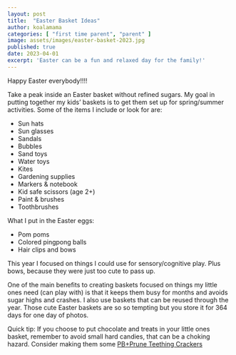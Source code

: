 ```yaml
---
layout: post
title:  "Easter Basket Ideas"
author: koalamama
categories: [ "first time parent", "parent" ]
image: assets/images/easter-basket-2023.jpg
published: true
date: 2023-04-01
excerpt: 'Easter can be a fun and relaxed day for the family!'
---
```


Happy Easter everybody!!!!


Take a peak inside an Easter basket without refined sugars. My goal in putting together my kids’ baskets is to get them set up for spring/summer activities.
Some of the items I include or look for are:

- Sun hats
- Sun glasses
- Sandals
- Bubbles
- Sand toys
- Water toys
- Kites
- Gardening supplies
- Markers & notebook
- Kid safe scissors (age 2+)
- Paint & brushes
- Toothbrushes


What I put in the Easter eggs:
- Pom poms
- Colored pingpong balls
- Hair clips and bows

This year I focused on things I could use for sensory/cognitive play. Plus bows, because they were just too cute to pass up.


One of the main benefits to creating baskets focused on things my little ones need (can play with) is that it keeps them busy for months and avoids sugar highs and crashes. I also use baskets that can be reused through the year. Those cute Easter baskets are so so tempting but you store it for 364 days for one day of photos.


Quick tip: If you choose to put chocolate and treats in your little ones basket, remember to avoid small hard candies, that can be a choking hazard. Consider making them some <a href="{{site.baseurl}}/pb-and-prune-teething-crackers">PB+Prune Teething Crackers</a>



<!-- Some quick links to basket items and ideas:
- 50Pcs/Pack Colored Ping Pong Balls 40mm 2.4g Entertainment Table Tennis Balls Mixed Colors for Game and Advertising https://a.co/d/d0jpLfv
- 900 PCS Pom Poms, Multicolor Bulk Pom Poms Arts and Crafts, Soft and Fluffy Craft Pom Poms, Assorted Sizes Pompoms, for Arts and Craf... https://a.co/d/8FM5jz6

LAYCOL Baby Swimming Float... https://www.amazon.com/dp/B083W3Q8SL?ref=ppx_pop_mob_ap_share

Baby Toothbrush Set, 6 Pcs Soft... https://www.amazon.com/dp/B01LZAGSIU?ref=ppx_pop_mob_ap_share

Aveeno Baby Continuous Protection... https://www.amazon.com/dp/B07CKM98S4?ref=ppx_pop_mob_ap_share


Kids Sun Hat with Neck Flap -... https://www.amazon.com/dp/B09134NJN5?ref=ppx_pop_mob_ap_share

6 Pairs Kids Gardening Gloves... https://www.amazon.com/dp/B0B51HXNTZ?ref=ppx_pop_mob_ap_share

The Children's Place Unisex-Child and Toddler Boys Buckle Sandals Slide https://a.co/d/irLo0GV

Bubble Machine Omibooy Bubbles for Kids, Outdoor Toys for Toddlers, Automatic Bubble Blower 5000+ Bubbles/min, Kids Toys Bubble Maker, Bubble Machine for Parties, Wedding, Birthday Gifts (Blue) https://a.co/d/37oOmrR -->
